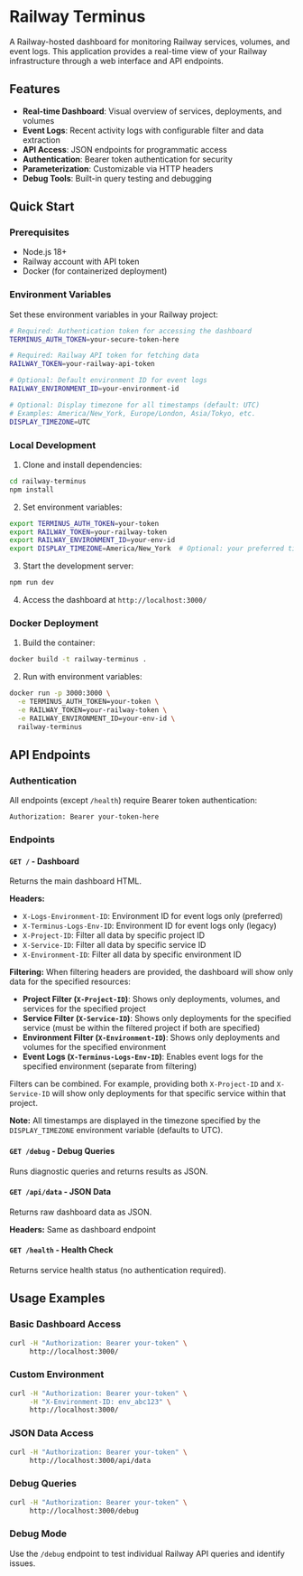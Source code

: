 # Railway Terminus

A Railway-hosted dashboard for monitoring Railway services, volumes, and event logs. This application provides a real-time view of your Railway infrastructure through a web interface and API endpoints.

## Features

- **Real-time Dashboard**: Visual overview of services, deployments, and volumes
- **Event Logs**: Recent activity logs with configurable filter and data extraction
- **API Access**: JSON endpoints for programmatic access
- **Authentication**: Bearer token authentication for security
- **Parameterization**: Customizable via HTTP headers
- **Debug Tools**: Built-in query testing and debugging

## Quick Start

### Prerequisites

- Node.js 18+
- Railway account with API token
- Docker (for containerized deployment)

### Environment Variables

Set these environment variables in your Railway project:

```bash
# Required: Authentication token for accessing the dashboard
TERMINUS_AUTH_TOKEN=your-secure-token-here

# Required: Railway API token for fetching data
RAILWAY_TOKEN=your-railway-api-token

# Optional: Default environment ID for event logs
RAILWAY_ENVIRONMENT_ID=your-environment-id

# Optional: Display timezone for all timestamps (default: UTC)
# Examples: America/New_York, Europe/London, Asia/Tokyo, etc.
DISPLAY_TIMEZONE=UTC
```

### Local Development

1. Clone and install dependencies:

```bash
cd railway-terminus
npm install
```

2. Set environment variables:

```bash
export TERMINUS_AUTH_TOKEN=your-token
export RAILWAY_TOKEN=your-railway-token
export RAILWAY_ENVIRONMENT_ID=your-env-id
export DISPLAY_TIMEZONE=America/New_York  # Optional: your preferred timezone
```

3. Start the development server:

```bash
npm run dev
```

4. Access the dashboard at `http://localhost:3000/`

### Docker Deployment

1. Build the container:

```bash
docker build -t railway-terminus .
```

2. Run with environment variables:

```bash
docker run -p 3000:3000 \
  -e TERMINUS_AUTH_TOKEN=your-token \
  -e RAILWAY_TOKEN=your-railway-token \
  -e RAILWAY_ENVIRONMENT_ID=your-env-id \
  railway-terminus
```

## API Endpoints

### Authentication

All endpoints (except `/health`) require Bearer token authentication:

```
Authorization: Bearer your-token-here
```

### Endpoints

#### `GET /` - Dashboard

Returns the main dashboard HTML.

**Headers:**

- `X-Logs-Environment-ID`: Environment ID for event logs only (preferred)
- `X-Terminus-Logs-Env-ID`: Environment ID for event logs only (legacy)
- `X-Project-ID`: Filter all data by specific project ID
- `X-Service-ID`: Filter all data by specific service ID
- `X-Environment-ID`: Filter all data by specific environment ID

**Filtering:**
When filtering headers are provided, the dashboard will show only data for the specified resources:

- **Project Filter (`X-Project-ID`)**: Shows only deployments, volumes, and services for the specified project
- **Service Filter (`X-Service-ID`)**: Shows only deployments for the specified service (must be within the filtered project if both are specified)
- **Environment Filter (`X-Environment-ID`)**: Shows only deployments and volumes for the specified environment
- **Event Logs (`X-Terminus-Logs-Env-ID`)**: Enables event logs for the specified environment (separate from filtering)

Filters can be combined. For example, providing both `X-Project-ID` and `X-Service-ID` will show only deployments for that specific service within that project.

**Note:** All timestamps are displayed in the timezone specified by the `DISPLAY_TIMEZONE` environment variable (defaults to UTC).

#### `GET /debug` - Debug Queries

Runs diagnostic queries and returns results as JSON.

#### `GET /api/data` - JSON Data

Returns raw dashboard data as JSON.

**Headers:** Same as dashboard endpoint

#### `GET /health` - Health Check

Returns service health status (no authentication required).

## Usage Examples

### Basic Dashboard Access

```bash
curl -H "Authorization: Bearer your-token" \
     http://localhost:3000/
```

### Custom Environment

```bash
curl -H "Authorization: Bearer your-token" \
     -H "X-Environment-ID: env_abc123" \
     http://localhost:3000/
```

### JSON Data Access

```bash
curl -H "Authorization: Bearer your-token" \
     http://localhost:3000/api/data
```

### Debug Queries

```bash
curl -H "Authorization: Bearer your-token" \
     http://localhost:3000/debug
```

### Debug Mode

Use the `/debug` endpoint to test individual Railway API queries and identify issues.
